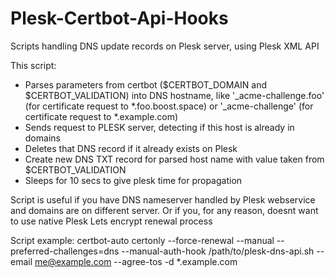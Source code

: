 # Plesk-Certbot-Api-Hooks
Scripts handling DNS update records on Plesk server, using Plesk XML API

This script:
- Parses parameters from certbot ($CERTBOT_DOMAIN and $CERTBOT_VALIDATION) into DNS hostname, like '\_acme-challenge.foo' (for certificate request to \*.foo.boost.space) or '\_acme-challenge' (for certificate request to \*.example.com)
- Sends request to PLESK server, detecting if this host is already in domains
- Deletes that DNS record if it already exists on Plesk
- Create new DNS TXT record for parsed host name with value taken from $CERTBOT_VALIDATION
- Sleeps for 10 secs to give plesk time for propagation

Script is useful if you have DNS nameserver handled by Plesk webservice and domains are on different server. Or if you, for any reason, doesnt want to use native Plesk Lets encrypt renewal process

Script example:
certbot-auto certonly --force-renewal --manual --preferred-challenges=dns --manual-auth-hook /path/to/plesk-dns-api.sh --email me@example.com --agree-tos -d \*.example.com
